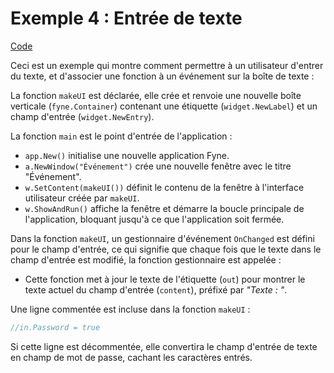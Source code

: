 # Exemple 4 : Entrée de texte

[Code](https://github.com/profdenis/native1/tree/master/chap9/04_entree_texte)

Ceci est un exemple qui montre comment permettre à un utilisateur d'entrer du texte, et d'associer une
fonction à un événement sur la boîte de texte :

La fonction `makeUI` est déclarée, elle crée et renvoie une nouvelle boîte verticale (`fyne.Container`) contenant une
étiquette (`widget.NewLabel`) et un champ d'entrée (`widget.NewEntry`).

La fonction `main` est le point d'entrée de l'application :

- `app.New()` initialise une nouvelle application Fyne.
- `a.NewWindow("Événement")` crée une nouvelle fenêtre avec le titre "Événement".
- `w.SetContent(makeUI())` définit le contenu de la fenêtre à l'interface utilisateur créée par `makeUI`.
- `w.ShowAndRun()` affiche la fenêtre et démarre la boucle principale de l'application, bloquant jusqu'à ce que
  l'application soit fermée.

Dans la fonction `makeUI`, un gestionnaire d'événement `OnChanged` est défini pour le champ d'entrée, ce qui signifie
que chaque fois que le texte dans le champ d'entrée est modifié, la fonction gestionnaire est appelée :

- Cette fonction met à jour le texte de l'étiquette (`out`) pour montrer le texte actuel du champ d'entrée (`content`),
  préfixé par _"Texte : "_.

Une ligne commentée est incluse dans la fonction `makeUI` :

```go
//in.Password = true
```

Si cette ligne est décommentée, elle convertira le champ d'entrée de texte en champ de mot de passe, cachant les
caractères entrés.